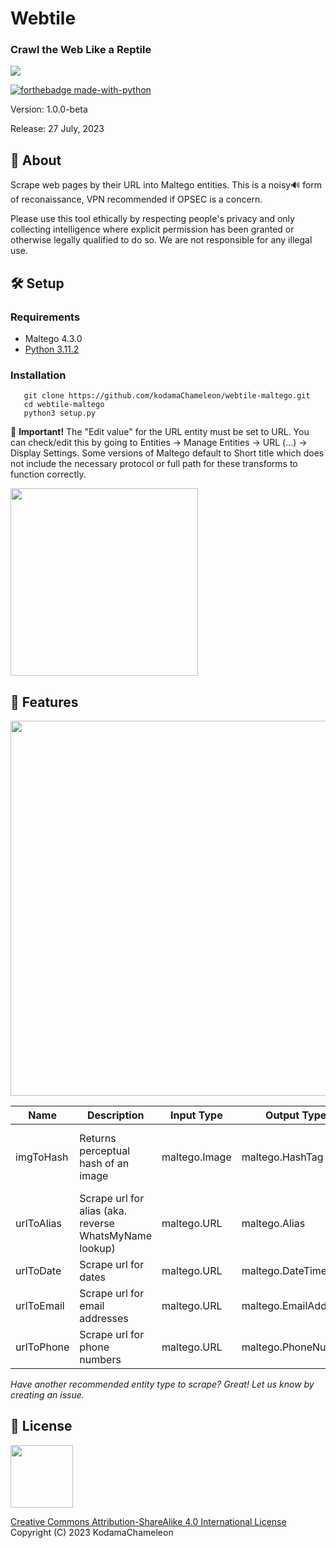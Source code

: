 # Webtile
### Crawl the Web Like a Reptile

<img src="https://media.tenor.com/Ltvoyg1iBx8AAAAC/chameleon-glasses.gif">

[![forthebadge made-with-python](http://ForTheBadge.com/images/badges/made-with-python.svg)](https://www.python.org/)

Version: 1.0.0-beta

Release: 27 July, 2023

## 💎 About

Scrape web pages by their URL into Maltego entities. This is a noisy🔊 form of reconaissance, VPN recommended if OPSEC is a concern.

Please use this tool ethically by respecting people's privacy and only collecting intelligence where explicit permission has been granted or otherwise legally qualified to do so. We are not responsible for any illegal use.

## 🛠️ Setup

### Requirements
- Maltego 4.3.0
- [Python 3.11.2](./requirements.txt)
   
### Installation
```
   git clone https://github.com/kodamaChameleon/webtile-maltego.git
   cd webtile-maltego
   python3 setup.py
```

🚨 **Important!** The "Edit value" for the URL entity must be set to URL. You can check/edit this by going to Entities -> Manage Entities -> URL (...) -> Display Settings. Some versions of Maltego default to Short title which does not include the necessary protocol or full path for these transforms to function correctly.

<img src="./img/edit-value.png" width="300px">
   
## 🧙 Features

<img src="./img/webtile_demo.png" width="600px">

| Name       | Description                                            | Input Type    | Output Type          | Notes                                                                                 |
|------------|--------------------------------------------------------|---------------|----------------------|---------------------------------------------------------------------------------------|
| imgToHash  | Returns perceptual hash of an image                    | maltego.Image | maltego.HashTag      | Use "To Images [Found on web page]" for initial scrape                                |
| urlToAlias | Scrape url for alias (aka. reverse WhatsMyName lookup) | maltego.URL   | maltego.Alias        | Pairs well with [Maltego-WhatsMyName](https://github.com/TURROKS/Maltego_WhatsMyName) |
| urlToDate  | Scrape url for dates                                   | maltego.URL   | maltego.DateTime     |                                                                                       |
| urlToEmail | Scrape url for email addresses                         | maltego.URL   | maltego.EmailAddress |                                                                                       |
| urlToPhone | Scrape url for phone numbers                           | maltego.URL   | maltego.PhoneNumber  |                                                                                       |

*Have another recommended entity type to scrape? Great! Let us know by creating an issue.*
   
## 📜 License
<img src="https://creativecommons.org/images/deed/FreeCulturalWorks_seal_x2.jpg" height="100px">

[Creative Commons Attribution-ShareAlike 4.0 International License](https://creativecommons.org/licenses/by-sa/4.0/)  
Copyright (C) 2023 KodamaChameleon